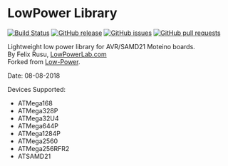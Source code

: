 # LowPower Library
[![Build Status](https://travis-ci.com/LowPowerLab/LowPower.svg)](https://travis-ci.com/LowPowerLab/LowPower)
[![GitHub release](https://img.shields.io/github/release/LowPowerLab/LowPower.svg)](https://github.com/LowPowerLab/LowPower)
[![GitHub issues](https://img.shields.io/github/issues/LowPowerLab/LowPower.svg)](https://github.com/LowPowerLab/LowPower/issues)
[![GitHub pull requests](https://img.shields.io/github/issues-pr/LowPowerLab/LowPower.svg)](https://github.com/LowPowerLab/LowPower/pulls)

Lightweight low power library for AVR/SAMD21 Moteino boards.
<br/>
By Felix Rusu, [LowPowerLab.com](http://LowPowerLab.com)
<br/>
Forked from [Low-Power](https://github.com/rocketscream/Low-Power).

Date: 08-08-2018

Devices Supported:
* ATMega168
* ATMega328P
* ATMega32U4
* ATMega644P
* ATMega1284P
* ATMega2560
* ATMega256RFR2
* ATSAMD21